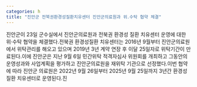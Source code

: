 ```yaml
---
categories: h
title: "진안군 전북권환경성질환치유센터 진안군의료원과 위․수탁 협약 체결"
---
```

진안군이 23일 군수실에서 진안군의료원과 전북권 환경성 질환 치유센터 운영에 대한 위·수탁 협약을 체결했다.전북권 환경성질환 치유센터는 2016년 9월부터 진안군의료원에서 위탁관리를 해오고 있으며 2019년 3년 계약 연장 후 이달 25일자로 위탁기간이 만료된다.이에 진안군은 지난 9월 6일 민간위탁 적격자심사 위원회를 개최하고 그동안의 운영성과와 사업계획을 평가하고 진안군의료원을 재위탁 기관으로 선정했다.이번 협약에 따라 진안군 의료원은 2022년 9월 26일부터 2025년 9월 25일까지 3년간 환경성질환 치유센터로 운영된다.진